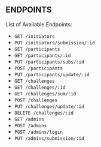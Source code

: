 ## ENDPOINTS

List of Available Endpoints:

- `GET /initiators`
- `PUT /initiators/submission/:id`
- `GET /participants`
- `GET /participants/:id`
- `PUT /participants/subs/:id`
- `POST /participants`
- `PUT /participants/update/:id`
- `GET /challenges`
- `GET /challenges/:id`
- `GET /challenges/sum/:id`
- `POST /challenges`
- `PUT /challenges/update/:id`
- `DELETE /challenges/:id`
- `GET /admins`
- `POST /admins`
- `POST /admins/login`
- `PUT /admins/submission/:id`

